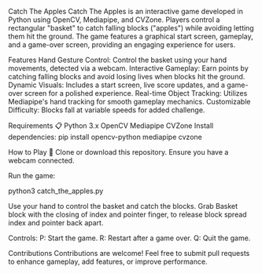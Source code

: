 Catch The Apples 
Catch The Apples is an interactive game developed in Python using OpenCV, Mediapipe, and CVZone. Players control a rectangular "basket" to catch falling blocks ("apples") while avoiding letting them hit the ground. The game features a graphical start screen, gameplay, and a game-over screen, providing an engaging experience for users.

Features 
Hand Gesture Control: Control the basket using your hand movements, detected via a webcam.
Interactive Gameplay: Earn points by catching falling blocks and avoid losing lives when blocks hit the ground.
Dynamic Visuals: Includes a start screen, live score updates, and a game-over screen for a polished experience.
Real-time Object Tracking: Utilizes Mediapipe's hand tracking for smooth gameplay mechanics.
Customizable Difficulty: Blocks fall at variable speeds for added challenge.

Requirements 📋
Python 3.x
OpenCV
Mediapipe
CVZone
Install dependencies:
pip install opencv-python mediapipe cvzone

How to Play 🚀
Clone or download this repository.
Ensure you have a webcam connected.

Run the game:

python3 catch_the_apples.py

Use your hand to control the basket and catch the blocks. Grab Basket block with the closing of index and pointer finger, to release block spread index and pointer back apart.

Controls:
P: Start the game.
R: Restart after a game over.
Q: Quit the game.


Contributions 
Contributions are welcome! Feel free to submit pull requests to enhance gameplay, add features, or improve performance.

